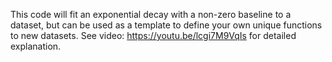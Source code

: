 This code will fit an exponential decay with a non-zero baseline to a dataset, but can be used as a template to define your own unique functions to new datasets. See video: https://youtu.be/lcgi7M9VqIs for detailed explanation. 
